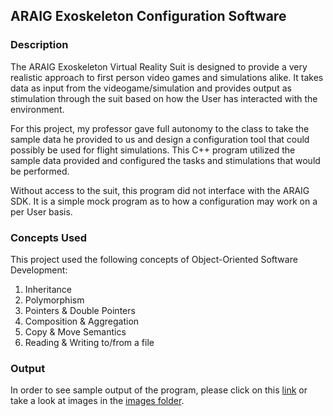 ## ARAIG Exoskeleton Configuration Software

### Description
The ARAIG Exoskeleton Virtual Reality Suit is designed to provide a very realistic approach to first person video games and simulations alike.  It takes data as input from the videogame/simulation and provides output as stimulation through the suit based on how the User has interacted with the environment.

For this project, my professor gave full autonomy to the class to take the sample data he provided to us and design a configuration tool that could possibly be used for flight simulations.  This C++ program utilized the sample data provided and configured the tasks and stimulations that would be performed.

Without access to the suit, this program did not interface with the ARAIG SDK.  It is a simple mock program as to how a configuration may work on a per User basis.

### Concepts Used
This project used the following concepts of Object-Oriented Software Development:

1. Inheritance
2. Polymorphism
3. Pointers & Double Pointers
4. Composition & Aggregation
5. Copy & Move Semantics
6. Reading & Writing to/from a file

### Output
In order to see sample output of the program, please click on this [link](https://github.com/jselmani/ARAIG/blob/master/JielSelmanovskiOutput.txt) or take a look at images in the [images folder](https://github.com/jselmani/ARAIG/tree/master/images).
